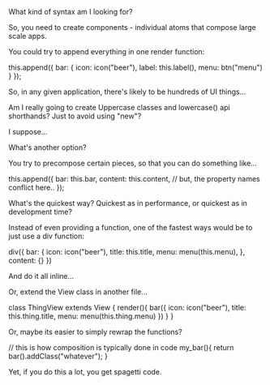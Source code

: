 What kind of syntax am I looking for?

So, you need to create components - individual atoms that compose large scale apps.

You could try to append everything in one render function:

this.append({
	bar: {
		icon: icon("beer"),
		label: this.label(),
		menu: btn("menu")
	}
});


So, in any given application, there's likely to be hundreds of UI things...

Am I really going to create Uppercase classes and lowercase() api shorthands?  Just to avoid using "new"?

I suppose...


What's another option?

You try to precompose certain pieces, so that you can do something like...

this.append({
	bar: this.bar,
	content: this.content, // but, the property names conflict here..
});




What's the quickest way?  Quickest as in performance, or quickest as in development time?


Instead of even providing a function, one of the fastest ways would be to just use a div function:

div({
	bar: {
		icon: icon("beer"),
		title: this.title,
		menu: menu(this.menu),
	},
	content: {}
})

And do it all inline...

Or, extend the View class in another file...

class ThingView extends View {
	render(){
		bar({
			icon: icon("beer"),
			title: this.thing.title,
			menu: menu(this.thing.menu)
		})
	}
}

Or, maybe its easier to simply rewrap the functions?

// this is how composition is typically done in code
my_bar(){
	return bar().addClass("whatever");
}

Yet, if you do this a lot, you get spagetti code.